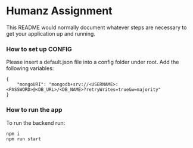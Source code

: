 # Humanz Assignment

This README would normally document whatever steps are necessary to get your application up and running.

### How to set up CONFIG

Please insert a default.json file into a config folder under root. Add the following variables:

```
{
    "mongoURI": "mongodb+srv://<USERNAME>:<PASSWORD>@<DB_URL>/<DB_NAME>?retryWrites=true&w=majority"
}
```

### How to run the app

To run the backend run:

```
npm i
npm run start
```
